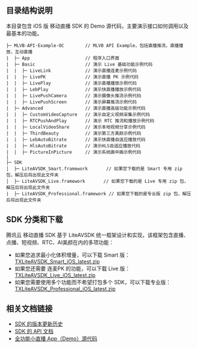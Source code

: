 ## 目录结构说明

本目录包含 iOS 版 移动直播 SDK 的 Demo 源代码，主要演示接口如何调用以及最基本的功能。

```
├─ MLVB-API-Example-OC        // MLVB API Example，包括直播推流，直播播放，互动直播
|  ├─ App                     // 程序入口界面
|  ├─ Basic                   // 演示 Live 基础功能示例代码
|  |  ├─ LiveLink             // 演示直播连麦示例代码
|  |  ├─ LivePK               // 演示直播 PK 示例代码
|  |  ├─ LivePlay             // 演示直播播放示例代码
|  |  ├─ LebPlay              // 演示快直播播放示例代码
|  |  ├─ LivePushCamera       // 演示摄像头推流示例代码
|  |  ├─ LivePushScreen       // 演示屏幕推流示例代码
|  ├─ Advanced                // 演示直播高级功能示例代码
|  |  ├─ CustomVideoCapture   // 演示自定义视频采集示例代码
|  |  ├─ RTCPushAndPlay       // 演示 RTC 推流和播放示例代码
|  |  ├─ LocalVideoShare      // 演示本地视频分享示例代码
|  |  ├─ ThirdBeauty          // 演示第三方美颜示例代码
|  |  ├─ LebAutoBitrate       // 演示快直播自适应播放代码
|  |  ├─ HlsAutoBitrate       // 演示HLS自适应播放代码
|  |  ├─ PictureInPicture     // 演示系统画中画示例代码
|  
├─ SDK 
│  ├─ LiteAVSDK_Smart.framework       // 如果您下载的是 Smart 专用 zip 包，解压后将出现此文件夹
│  ├─ LiteAVSDK_Live.framework       // 如果您下载的是 Live 专用 zip 包，解压后将出现此文件夹
|  ├─ LiteAVSDK_Professional.framework // 如果您下载的是专业版 zip 包，解压后将出现此文件夹
```

## SDK 分类和下载

腾讯云 移动直播 SDK 基于 LiteAVSDK 统一框架设计和实现，该框架包含直播、点播、短视频、RTC、AI美颜在内的多项功能：

- 如果您追求最小化体积增量，可以下载 Smart 版：[TXLiteAVSDK_Smart_iOS_latest.zip](https://cloud.tencent.com/document/product/454/7873)
- 如果您还需要 连麦PK 的功能，可以下载 Live 版：[TXLiteAVSDK_Live_iOS_latest.zip](https://cloud.tencent.com/document/product/454/7873)
- 如果您需要使用多个功能而不希望打包多个 SDK，可以下载专业版：[TXLiteAVSDK_Professional_iOS_latest.zip](https://cloud.tencent.com/document/product/454/7873)


## 相关文档链接

- [SDK 的版本更新历史](https://cloud.tencent.com/document/product/454/7878)
- [SDK 的 API 文档](https://cloud.tencent.com/document/product/454/34753)
- [全功能小直播 App（Demo）源代码](https://cloud.tencent.com/document/product/454/38625)

